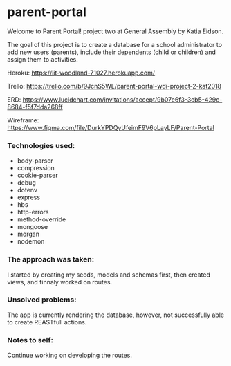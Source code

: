 # parent-portal

Welcome to Parent Portal! project two at General Assembly by Katia Eidson.

The goal of this project is to create a database for a school administrator to add new users (parents), include their dependents (child or children) and assign them to activities. 

Heroku: https://lit-woodland-71027.herokuapp.com/

Trello: https://trello.com/b/9JcnS5WL/parent-portal-wdi-project-2-kat2018

ERD: https://www.lucidchart.com/invitations/accept/9b07e6f3-3cb5-429c-8684-f5f7dda268ff

Wireframe: https://www.figma.com/file/DurkYPDQyUfeimF9V6pLayLF/Parent-Portal

### Technologies used: 
- body-parser
- compression
- cookie-parser
- debug
- dotenv
- express
- hbs
- http-errors
- method-override
- mongoose
- morgan
- nodemon

### The approach was taken: 

I started by creating my seeds, models and schemas first, then created views, and finnaly worked on routes.

### Unsolved problems: 

The app is currently rendering the database, however, not successfully able to create REASTfull actions. 

### Notes to self: 

Continue working on developing the routes.